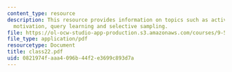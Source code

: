 ```yaml
---
content_type: resource
description: This resource provides information on topics such as active learning
  motivation, query learning and selective sampling.
file: https://ol-ocw-studio-app-production.s3.amazonaws.com/courses/9-520-statistical-learning-theory-and-applications-spring-2006/0821974faaa4096b44f2e3699c893d7a_class22.pdf
file_type: application/pdf
resourcetype: Document
title: class22.pdf
uid: 0821974f-aaa4-096b-44f2-e3699c893d7a
---
```

